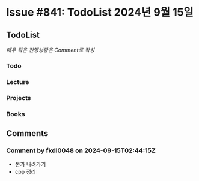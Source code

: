# Issue #841: TodoList 2024년 9월 15일

## TodoList

*매우 작은 진행상황은 Comment로 작성*

### Todo  

### Lecture

### Projects

### Books


## Comments

### Comment by fkdl0048 on 2024-09-15T02:44:15Z

- 본가 내려가기
- cpp 정리

